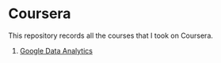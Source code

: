 # Coursera

This repository records all the courses that I took on Coursera.  

1. [Google Data Analytics](https://github.com/zzx66699/Coursera/tree/main/Google_data_analytics)
